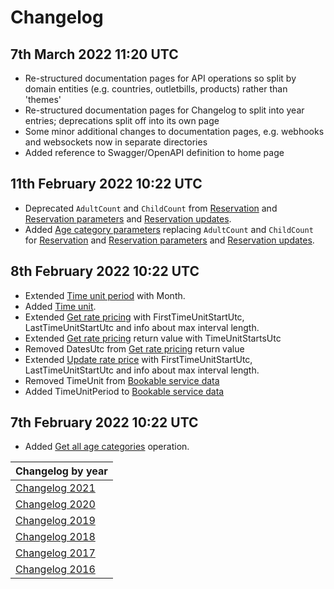 # Changelog

## 7th March 2022 11:20 UTC

* Re-structured documentation pages for API operations so split by domain entities (e.g. countries, outletbills, products) rather than 'themes'
* Re-structured documentation pages for Changelog to split into year entries; deprecations split off into its own page
* Some minor additional changes to documentation pages, e.g. webhooks and websockets now in separate directories
* Added reference to Swagger/OpenAPI definition to home page

## 11th February 2022 10:22 UTC

* Deprecated `AdultCount` and `ChildCount` from [Reservation](../operations/reservations.md#reservation) and [Reservation parameters](../operations/reservations.md#reservation-parameters) and [Reservation updates](operations/reservations.md#reservation-updates).
* Added [Age category parameters](../operations/reservations.md#age-category-parameters) replacing `AdultCount` and `ChildCount` for [Reservation](../operations/reservations.md#reservation) and [Reservation parameters](operations/reservations.md#reservation-parameters) and [Reservation updates](../operations/reservations.md#reservation-updates). 

## 8th February 2022 10:22 UTC

* Extended [Time unit period](../operations/services.md#time-unit-period) with Month.
* Added [Time unit](../operations/services.md#time-unit).
* Extended [Get rate pricing](../operations/services.md#get-rate-pricing) with FirstTimeUnitStartUtc, LastTimeUnitStartUtc and info about max interval length.
* Extended [Get rate pricing](../operations/services.md#get-rate-pricing) return value with TimeUnitStartsUtc
* Removed DatesUtc from [Get rate pricing](../operations/services.md#get-rate-pricing) return value
* Extended [Update rate price](../operations/services.md#update-rate-price) with FirstTimeUnitStartUtc, LastTimeUnitStartUtc and info about max interval length.
* Removed TimeUnit from [Bookable service data](../operations/services.md#bookable-service-data)
* Added TimeUnitPeriod to [Bookable service data](../operations/services.md#bookable-service-data)

## 7th February 2022 10:22 UTC

* Added [Get all age categories](../operations/agecategories.md#get-all-age-categories) operation.

| Changelog by year |
| :-- |
| [Changelog 2021](changelog2021.md) |
| [Changelog 2020](changelog2020.md) |
| [Changelog 2019](changelog2019.md) |
| [Changelog 2018](changelog2018.md) |
| [Changelog 2017](changelog2017.md) |
| [Changelog 2016](changelog2016.md) |
